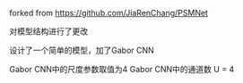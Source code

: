 forked from https://github.com/JiaRenChang/PSMNet

对模型结构进行了更改

设计了一个简单的模型，加了Gabor CNN

Gabor CNN中的尺度参数取值为4
Gabor CNN中的通道数 U = 4
